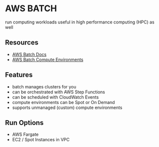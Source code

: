 # AWS BATCH

run computing workloads
useful in high performance computing (HPC) as well

## Resources

- [AWS Batch Docs](https://docs.aws.amazon.com/batch/latest/userguide/what-is-batch.html)
- [AWS Batch Compute Environments](https://docs.aws.amazon.com/batch/latest/userguide/compute_environments.html)

## Features

- batch manages clusters for you
- can be orchestrated with AWS Step Functions
- can be scheduled with CloudWatch Events
- compute environments can be Spot or On Demand
- supports unmanaged (custom) compute environments

## Run Options

- AWS Fargate
- EC2 / Spot Instances in VPC